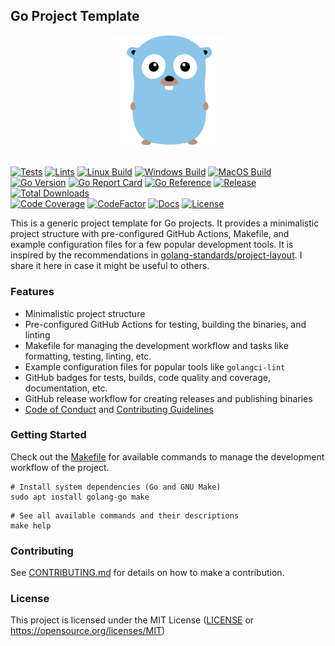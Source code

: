 ## Go Project Template

<div align="center">
  <picture>
    <img alt="Template Go Project Logo" src="assets/logo-v1.svg" height="35%" width="35%">
  </picture>
</div>
<br>

[![Tests](https://img.shields.io/github/actions/workflow/status/habedi/template-go-project/tests.yml?label=tests&style=flat&labelColor=282c34&color=4caf50&logo=github)](https://github.com/habedi/template-go-project/actions/workflows/tests.yml)
[![Lints](https://img.shields.io/github/actions/workflow/status/habedi/template-go-project/lints.yml?label=lints&style=flat&labelColor=282c34&color=4caf50&logo=github)](https://github.com/habedi/template-go-project/actions/workflows/lints.yml)
[![Linux Build](https://img.shields.io/github/actions/workflow/status/habedi/template-go-project/build_linux.yml?label=linux%20build&style=flat&labelColor=282c34&color=4caf50&logo=linux)](https://github.com/habedi/template-go-project/actions/workflows/build_linux.yml)
[![Windows Build](https://img.shields.io/github/actions/workflow/status/habedi/template-go-project/build_windows.yml?label=windows%20build&style=flat&labelColor=282c34&color=4caf50&logo=github)](https://github.com/habedi/template-go-project/actions/workflows/build_windows.yml)
[![MacOS Build](https://img.shields.io/github/actions/workflow/status/habedi/template-go-project/build_macos.yml?label=macos%20build&style=flat&labelColor=282c34&color=4caf50&logo=apple)](https://github.com/habedi/template-go-project/actions/workflows/build_macos.yml)
<br>
[![Go Version](https://img.shields.io/github/go-mod/go-version/habedi/template-go-project?label=min%20go%20version&style=flat&labelColor=282c34&color=007ec6&logo=go)](go.mod)
[![Go Report Card](https://img.shields.io/badge/Go%20Report-Check-007ec6?label=go%20report%20card&style=flat&labelColor=282c34&logo=go)](https://goreportcard.com/report/github.com/habedi/template-go-project)
[![Go Reference](https://img.shields.io/badge/Go%20Reference-Docs-007ec6?label=go%20reference&style=flat&labelColor=282c34&logo=go)](https://pkg.go.dev/github.com/habedi/template-go-project)
[![Release](https://img.shields.io/github/release/habedi/template-go-project.svg?label=release&style=flat&labelColor=282c34&color=f46623&logo=github)](https://github.com/habedi/template-go-project/releases/latest)
[![Total Downloads](https://img.shields.io/github/downloads/habedi/template-go-project/total.svg?label=downloads&style=flat&labelColor=282c34&color=8caf50&logo=github)](https://github.com/habedi/template-go-project/releases)
<br>
[![Code Coverage](https://img.shields.io/codecov/c/github/habedi/template-go-project?label=coverage&style=flat&labelColor=282c34&color=ffca28&logo=codecov)](https://codecov.io/gh/habedi/template-go-project)
[![CodeFactor](https://img.shields.io/codefactor/grade/github/habedi/template-go-project?label=code%20quality&style=flat&labelColor=282c34&color=4caf50&logo=codefactor)](https://www.codefactor.io/repository/github/habedi/template-go-project)
[![Docs](https://img.shields.io/badge/docs-latest-007ec6?label=docs&style=flat&labelColor=282c34&logo=readthedocs)](docs)
[![License](https://img.shields.io/badge/license-MIT-007ec6?label=license&style=flat&labelColor=282c34&logo=open-source-initiative)](https://github.com/habedi/template-go-project)

This is a generic project template for Go projects.
It provides a minimalistic project structure with pre-configured GitHub Actions, Makefile,
and example configuration files for a few popular development tools.
It is inspired by the recommendations
in [golang-standards/project-layout](https://github.com/golang-standards/project-layout).
I share it here in case it might be useful to others.

### Features

- Minimalistic project structure
- Pre-configured GitHub Actions for testing, building the binaries, and linting
- Makefile for managing the development workflow and tasks like formatting, testing, linting, etc.
- Example configuration files for popular tools like `golangci-lint`
- GitHub badges for tests, builds, code quality and coverage, documentation, etc.
- GitHub release workflow for creating releases and publishing binaries
- [Code of Conduct](CODE_OF_CONDUCT.md) and [Contributing Guidelines](CONTRIBUTING.md)

### Getting Started

Check out the [Makefile](Makefile) for available commands to manage the development workflow of the project.

```shell
# Install system dependencies (Go and GNU Make)
sudo apt install golang-go make
```

```shell
# See all available commands and their descriptions
make help
```

### Contributing

See [CONTRIBUTING.md](CONTRIBUTING.md) for details on how to make a contribution.

### License

This project is licensed under the MIT License ([LICENSE](LICENSE) or https://opensource.org/licenses/MIT)
